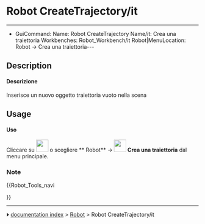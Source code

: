 # Robot CreateTrajectory/it
---
- GuiCommand:   Name: Robot CreateTrajectory   Name/it: Crea una traiettoria   Workbenches: Robot_Workbench/it   Robot|MenuLocation: Robot -> Crea una traiettoria---


</div>

## Description


<div class="mw-translate-fuzzy">

#### Descrizione

Inserisce un nuovo oggetto traiettoria vuoto nella scena


</div>

## Usage


<div class="mw-translate-fuzzy">

#### Uso

Cliccare su <img alt="" src=images/Robot_CreateTrajectory.png  style="width:32px;"> o scegliere ** Robot** → **<img src="images/Robot_CreateTrajectory.png" width=32px> Crea una traiettoria** dal menu principale.


</div>


<div class="mw-translate-fuzzy">

### Note


</div>


<div class="mw-translate-fuzzy">





</div>


{{Robot_Tools_navi

}}



---
⏵ [documentation index](../README.md) > [Robot](Robot_Workbench.md) > Robot CreateTrajectory/it
